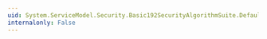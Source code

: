 ```yaml
---
uid: System.ServiceModel.Security.Basic192SecurityAlgorithmSuite.DefaultSymmetricSignatureAlgorithm
internalonly: False
---
```

